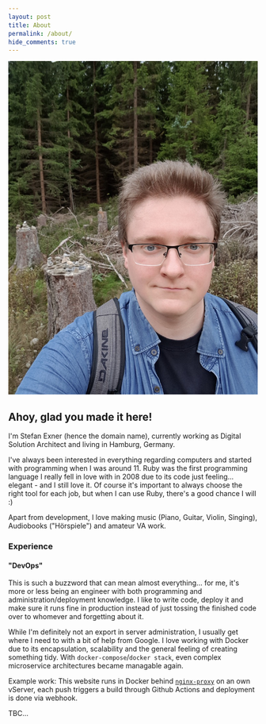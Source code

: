 ```yaml
---
layout: post
title: About
permalink: /about/
hide_comments: true
---
```


<img src="/assets/images/stex.jpeg" alt="Photo Stefan Exner" class="about" />

## Ahoy, glad you made it here!

I'm Stefan Exner (hence the domain name), currently working as Digital Solution Architect and living in Hamburg, Germany.

I've always been interested in everything regarding computers and started with programming when I was around 11. Ruby was the first programming language I really fell in love with in 2008 due to its code just feeling... elegant - and I still love it. Of course it's important to always choose the right tool for each job, but when I can use Ruby, there's a good chance I will :)

Apart from development, I love making music (Piano, Guitar, Violin, Singing), Audiobooks ("Hörspiele") and amateur VA work.

### Experience

#### "DevOps"

This is such a buzzword that can mean almost everything... for me, it's more or less being an engineer with both programming and administration/deployment knowledge. I like to write code, deploy it and make sure it runs fine in production instead of just tossing the finished code over to whomever and forgetting about it.

While I'm definitely not an export in server administration, I usually get where I need to with a bit of help from Google. I love working with Docker due to its encapsulation, scalability and the general feeling of creating something tidy. With `docker-compose`/`docker stack`, even complex microservice architectures became managable again.

Example work: This website runs in Docker behind [`nginx-proxy`](https://github.com/nginx-proxy/nginx-proxy) on an own vServer, each push triggers a build through Github Actions and deployment is done via webhook.


TBC...
